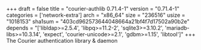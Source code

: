 +++
draft = false
title = "courier-authlib 0.71.4-1"
version = "0.71.4-1"
categories = ['network-extra']
arch = "x86_64"
size = "236516"
usize = "1018153"
sha1sum = "403cd962573644048664a21bf4f7d17502a90b2e"
depends = "['libldap>=2.5.4', 'libpq>=11.2-2', 'sqlite3>=3.10.2', 'mariadb-libs>=10.3.14', 'expect', 'courier-unicode>=2.1', 'gdbm>=1.15', 'libtool']"
+++
The Courier authentication library & daemon